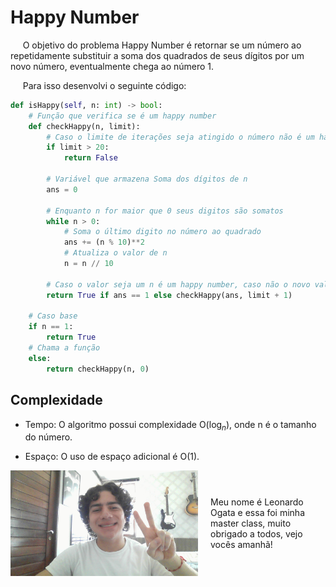 # Happy Number

&nbsp;&nbsp;&nbsp;&nbsp; O objetivo do problema Happy Number é retornar se um número ao repetidamente substituir a soma dos quadrados de seus dígitos por um novo número, eventualmente chega ao número 1.

&nbsp;&nbsp;&nbsp;&nbsp; Para isso desenvolvi o seguinte código: 

```python
def isHappy(self, n: int) -> bool:
    # Função que verifica se é um happy number
    def checkHappy(n, limit):
        # Caso o limite de iterações seja atingido o número não é um happy number
        if limit > 20:
            return False

        # Variável que armazena Soma dos dígitos de n
        ans = 0

        # Enquanto n for maior que 0 seus digitos são somatos
        while n > 0:
            # Soma o último digito no número ao quadrado
            ans += (n % 10)**2
            # Atualiza o valor de n
            n = n // 10
        
        # Caso o valor seja um n é um happy number, caso não o novo valor de n é retornado na função incrementando o limite
        return True if ans == 1 else checkHappy(ans, limit + 1)

    # Caso base
    if n == 1:
        return True
    # Chama a função
    else:
        return checkHappy(n, 0)
```

## Complexidade
- Tempo: O algoritmo possui complexidade O($\log_{n}$), onde n é o tamanho do número.

- Espaço: O uso de espaço adicional é O(1).

<div style="display: flex; align-items: center; justify-content: center;">
    <img src="leoogata77.jpg" alt="leoogata" style="width: 300px; height: auto; margin-right: 20px;">
    <div>
        <p>Meu nome é Leonardo Ogata e essa foi minha master class, muito obrigado a todos, vejo vocês amanhã!</p>
    </div>
</div>
